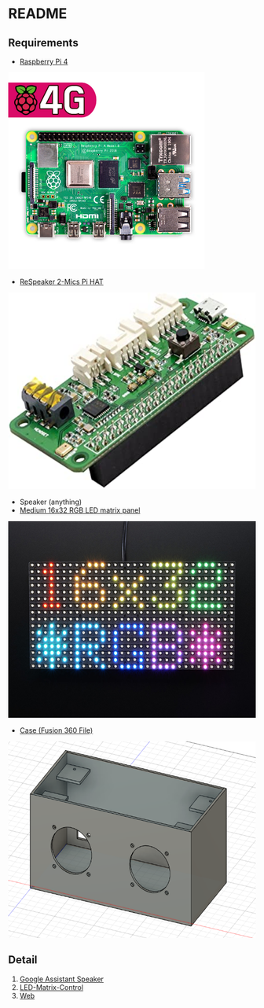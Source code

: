 # README

## Requirements
* [Raspberry Pi 4](https://www.devicemart.co.kr/goods/view?no=12234534)

<img src="./img/1.jpg" height=400>

*  [ReSpeaker 2-Mics Pi HAT](http://www.11st.co.kr/products/2773517100?trTypeCd=21&trCtgrNo=585021)

<img src="./img/2.jpg" height=400>

* Speaker (anything)
* [Medium 16x32 RGB LED matrix panel](https://www.devicemart.co.kr/goods/view?no=1171467)

<img src="./img/3.jpg" height=400>

* [Case (Fusion 360 File)](https://github.com/Hi-Class/README/speaker.f3d)

<img src="./img/4.png" height=400>

## Detail
1. [Google Assistant Speaker](http://github.com/Hi-Class/Python)
1. [LED-Matrix-Control](http://github.com/Hi-Class/Cpp)
1. [Web](http://github.com/Hi-Class/Web)